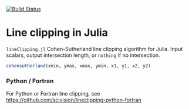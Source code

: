 [![Build Status](https://travis-ci.com/scivision/lineclipping-julia.svg?branch=master)](https://travis-ci.com/scivision/lineclipping-julia)

# Line clipping in Julia

`lineClipping.jl` Cohen-Sutherland line clipping algorithm for Julia.
Input scalars, output intersection length, or `nothing` if no intersection.


```julia
cohensutherland(xmin, ymax, xmax, ymin, x1, y1, x2, y2)
```

### Python / Fortran

For Python or Fortran line clipping, see https://github.com/scivision/lineclipping-python-fortran
